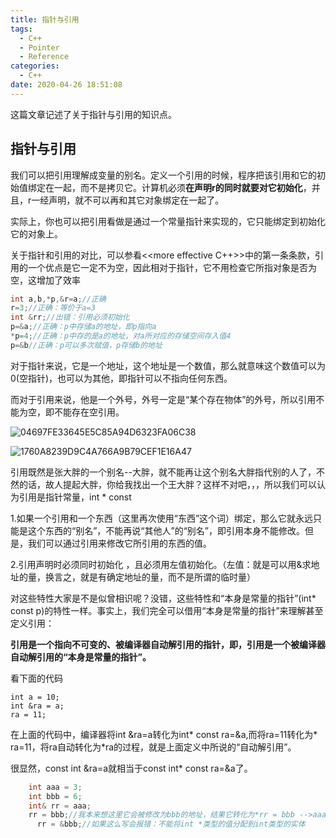 ```yaml
---
title: 指针与引用
tags:
  - C++
  - Pointer
  - Reference
categories:
  - C++
date: 2020-04-26 18:51:08
---
```


这篇文章记述了关于指针与引用的知识点。

<!--more-->

## 指针与引用

我们可以把引用理解成变量的别名。定义一个引用的时候，程序把该引用和它的初始值绑定在一起，而不是拷贝它。计算机必须**在声明r的同时就要对它初始化**，并且，r一经声明，就不可以再和其它对象绑定在一起了。

实际上，你也可以把引用看做是通过一个常量指针来实现的，它只能绑定到初始化它的对象上。

关于指针和引用的对比，可以参看<<more effective C++>>中的第一条条款，引用的一个优点是它一定不为空，因此相对于指针，它不用检查它所指对象是否为空，这增加了效率

```c
int a,b,*p,&r=a;//正确
r=3;//正确：等价于a=3
int &rr;//出错：引用必须初始化
p=&a;//正确：p中存储a的地址，即p指向a
*p=4;//正确：p中存的是a的地址，对a所对应的存储空间存入值4
p=&b//正确：p可以多次赋值，p存储b的地址
```

对于指针来说，它是一个地址，这个地址是一个数值，那么就意味这个数值可以为0(空指针)，也可以为其他，即指针可以不指向任何东西。

而对于引用来说，他是一个外号，外号一定是“某个存在物体”的外号，所以引用不能为空，即不能存在空引用。

![04697FE33645E5C85A94D6323FA06C38](https://i.loli.net/2020/04/08/7lte6FOTBSIavL3.png)

![1760A8239D9C4A766A9B79CEF1E16A47](https://i.loli.net/2020/04/08/lZPaOrdvR4u32UF.png)

引用既然是张大胖的一个别名--大胖，就不能再让这个别名大胖指代别的人了，不然的话，故人提起大胖，你给我找出一个王大胖？这样不对吧，，，所以我们可以认为引用是指针常量，int * const 

1.如果一个引用和一个东西（这里再次使用“东西”这个词）绑定，那么它就永远只能是这个东西的“别名”，不能再说“其他人”的“别名”，即引用本身不能修改。但是，我们可以通过引用来修改它所引用的东西的值。

2.引用声明时必须同时初始化 ，且必须用左值初始化。（左值：就是可以用&求地址的量，换言之，就是有确定地址的量，而不是所谓的临时量）

​    对这些特性大家是不是似曾相识呢？没错，这些特性和“本身是常量的指针”(int* const p)的特性一样。事实上，我们完全可以借用“本身是常量的指针”来理解甚至定义引用：

**引用是一个指向不可变的、被编译器自动解引用的指针，即，引用是一个被编译器自动解引用的“本身是常量的指针”。**

看下面的代码

```
int a = 10;
int &ra = a;
ra = 11;
```

   在上面的代码中，编译器将int &ra=a转化为int* const ra=&a,而将ra=11转化为* ra=11，将ra自动转化为*ra的过程，就是上面定义中所说的“自动解引用”。

很显然，const int &ra=a就相当于const int* const ra=&a了。

```c++
    int aaa = 3;
    int bbb = 6;
    int& rr = aaa;
    rr = bbb;//我本来想这里它会被修改为bbb的地址，结果它转化为*rr = bbb -->aaa = 6.
	  rr = &bbb;//如果这么写会报错：不能将int *类型的值分配到int类型的实体
```



## 

